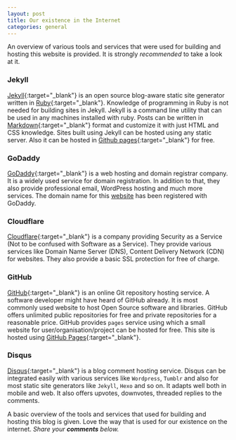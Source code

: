 ```yaml
---
layout: post
title: Our existence in the Internet
categories: general
---
```


An overview of various tools and services that were used for building and hosting this website is provided. It is strongly *recommended* to take a look at it.

### Jekyll
[Jekyll](https://jekyllrb.com/ "Jekyll"){:target="_blank"} is an open source blog-aware static site generator written in [Ruby](https://www.ruby-lang.org/ "Ruby"){:target="_blank"}. 
Knowledge of programming in Ruby is not needed for building sites in Jekyll. Jekyll is a command line utility that can be used in any machines installed with ruby.
Posts can be written in [Markdown](https://guides.github.com/features/mastering-markdown/ "Markdown"){:target="_blank"} format and customize it with just HTML and CSS knowledge.
Sites built using Jekyll can be hosted using any static server. Also it can be hosted in [Github pages](https://pages.github.com "Github Pages"){:target="_blank"} for free.

### GoDaddy
[GoDaddy]({{site.data.links.godaddy}}){:target="_blank"} is a web hosting and domain registrar company. It is a widely used service for domain registration. 
In addition to that, they also provide professional email, WordPress hosting and much more services. The domain name for this [website](https://cybeadon.com) has been registered with GoDaddy.

### Cloudflare
[Cloudflare](https://www.cloudflare.com/){:target="_blank"} is a company providing Security as a Service (Not to be confused with Software as a Service). They provide various services like Domain Name Server (DNS), Content Delivery Network (CDN) for websites. They also provide a basic SSL protection for free of charge.

### GitHub
[GitHub](https://github.com){:target="_blank"} is an online Git repository hosting service. A software developer might have heard of GitHub already. It is most commonly used website to host Open Source software and libraries. GitHub offers unlimited public repositories for free and private repositories for a reasonable price. GitHub provides `pages` service using which a small website for user/organisation/project can be hosted for free. This site is hosted using [GitHub Pages](https://pages.github.io){:target="_blank"}.

### Disqus
[Disqus](https://disqus.com/){:target="_blank"} is a blog comment hosting service. Disqus can be integrated easily with various services like `Wordpress`, `Tumblr` and also for most static site generators like `Jekyll`, `Hexo` and so on.
It adapts well both in mobile and web. It also offers upvotes, downvotes, threaded replies to the comments.

A basic overview of the tools and services that used for building and hosting this blog is given. Love the way that is used for our existence on the internet. *Share your **comments** below.*

